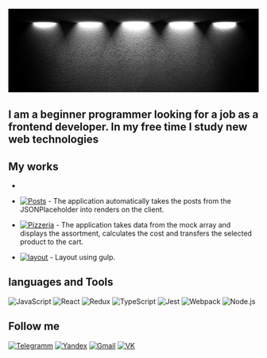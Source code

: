 [![Header](https://github.com/kiipariss/kiipariss/blob/main/assets/1500x500.jpeg)](https://spb.hh.ru/resume/f2774067ff0b0d4b8e0039ed1f55374b4f4330)


## I am a beginner programmer looking for a job as a frontend developer. In my free time I study new web technologies

## My works

- 

- [![Posts](https://img.shields.io/badge/-Posts-717171?style=social&logo=Github)](https://kiipariss.github.io/ReactPost/) - The application automatically takes the posts from the JSONPlaceholder into renders on the client.

- [![Pizzeria](https://img.shields.io/badge/-Pizzeria-717171?style=social&logo=Github)](https://kiipariss.github.io/pizza/) - The application takes data from the mock array and displays the assortment, calculates the cost and transfers the selected product to the cart.

- [![layout](https://img.shields.io/badge/-layout-717171?style=social&logo=Github)](https://kiipariss.github.io/digital/) - Layout using gulp.







## languages and Tools
![JavaScript](https://img.shields.io/badge/-JavaScript-717171?style=plastic&logo=JavaScript) ![React](https://img.shields.io/badge/-React-626262?style=plastic&logo=React) ![Redux](https://img.shields.io/badge/-Redux-555555?style=plastic&logo=Redux) ![TypeScript](https://img.shields.io/badge/-TypeScript-4A4A4A?style=plastic&logo=TypeScript) ![Jest](https://img.shields.io/badge/-Jest-3F3F3F?style=plastic&logo=Jest) ![Webpack](https://img.shields.io/badge/-Webpack-363636?style=plastic&logo=Webpack) ![Node.js](https://img.shields.io/badge/-Node.js-2E2E2E?style=plastic&logo=Node.js) 


## Follow me

[![Telegramm](https://img.shields.io/badge/-Telegramm-717171?style=plastic&logo=Telegramm)](https://t.me/Areamiss) [![Yandex](https://img.shields.io/badge/-Yandex-626262?style=plastic&logo=Yandex)](https://mail.yandex.ru/?uid=389124146#inbox) [![Gmail](https://img.shields.io/badge/-Gmail-555555?style=plastic&logo=Gmail)](https://mail.google.com/mail/u/0/?ogbl#inbox) [![VK](https://img.shields.io/badge/-VK-363636?style=plastic&logo=VK)](https://vk.com/id233723417) 